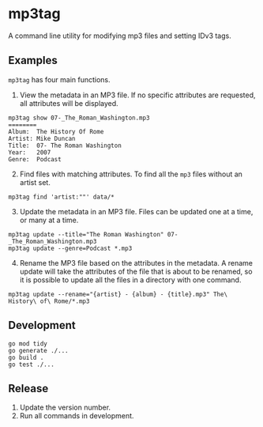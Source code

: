 # mp3tag

A command line utility for modifying mp3 files and setting IDv3 tags.

## Examples

`mp3tag` has four main functions.

1.   View the metadata in an MP3 file. If no specific attributes are requested,
     all attributes will be displayed.

```
mp3tag show 07-_The_Roman_Washington.mp3
========
Album:  The History Of Rome
Artist: Mike Duncan
Title:  07- The Roman Washington
Year:   2007
Genre:  Podcast
```

2.   Find files with matching attributes. To find all the `mp3` files without
     an artist set.

```
mp3tag find 'artist:""' data/*
```

3.   Update the metadata in an MP3 file. Files can be updated one at a time, or
     many at a time.

```
mp3tag update --title="The Roman Washington" 07-_The_Roman_Washington.mp3
mp3tag update --genre=Podcast *.mp3
```

4.   Rename the MP3 file based on the attributes in the metadata. A rename
     update will take the attributes of the file that is about to be renamed,
     so it is possible to update all the files in a directory with one command.

```
mp3tag update --rename="{artist} - {album} - {title}.mp3" The\ History\ of\ Rome/*.mp3
```


## Development

```
go mod tidy
go generate ./...
go build .
go test ./...
```

## Release

1.   Update the version number.
1.   Run all commands in development.
